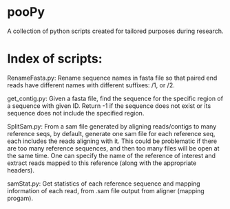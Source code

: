 pooPy
=====

A collection of python scripts created for tailored purposes during research.

Index of scripts:
=====

RenameFasta.py: 
    Rename sequence names in fasta file so that paired end reads have different names with different suffixes: /1, or /2.

get_contig.py:
    Given a fasta file, find the sequence for the specific region of a sequence with given ID.
    Return -1 if the sequence does not exist or its sequence does not include the specified region.

SplitSam.py:
    From a sam file generated by aligning reads/contigs to many reference seqs, by default, generate one sam file for each reference seq, each includes the reads aligning with it. This could be problematic if there are too many reference sequences, and then too many files will be open at the same time. One can specify the name of the reference of interest and extract reads mapped to this reference (along with the appropriate headers).

samStat.py:
    Get statistics of each reference sequence and mapping information of each read, from .sam file output from aligner (mapping progam).
